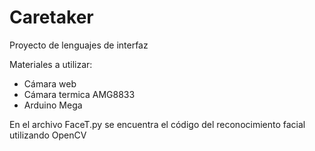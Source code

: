 # Caretaker
Proyecto de lenguajes de interfaz

Materiales a utilizar: 
- Cámara web
- Cámara termica AMG8833
- Arduino Mega

En el archivo FaceT.py se encuentra el código del reconocimiento facial utilizando OpenCV


